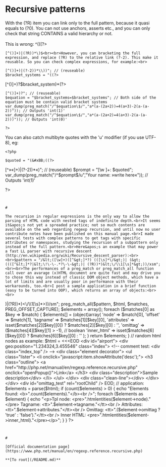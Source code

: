 # Recursive patterns



With the (?R) item you can link only to the full pattern, because it quasi equals to (?0). You can not use anchors, asserts etc., and you can only check that string CONTAINS a valid hierarchy or not.<br><br>This is wrong: ^\(((?>
```
[^()]+)|(?R))*\)$<br><br>However, you can bracketing the full expression, and replace (?R) to the relative link (?-2). This make it reusable. So you can check complex expressions, for example:<br>

```
<?php

$bracket_system = "(\\(((?>
```
[^()]+)|(?-2))*\\))"; // (reuseable)
$bracket_systems = "((?>
```
[^()]+)?$bracket_system)*(?>
```
[^()]+)?"; // (reuseable)
$equation = "$bracket_systems=$bracket_systems"; // Both side of the equation must be contain valid bracket systems
var_dump(preg_match("/^$equation\$/","a*(a-(2a+2))=4(a+3)-2(a-(a-2))")); // Outputs 'int(1)'
var_dump(preg_match("/^$equation\$/","a*(a-(2a+2)=4(a+3)-2(a-(a-2)))")); // Outputs 'int(0)'

?>
```


You can also catch multibyte quotes with the 'u' modifier (if you use UTF-8), eg:


```
<?php

$quoted = "(&#xBB;((?>
```
[^&#xBB;&#xAB;]+)|(?-2))*&#xAB;)"; // (reuseable)
$prompt = "[\\w ]+: $quoted";
var_dump(preg_match("/^$prompt\$/u","Your name: &#xBB;write here&#xAB;")); // Outputs 'int(1)'

?>
```
  

#

The recursion in regular expressions is the only way to allow the parsing of HTML code with nested tags of indefinite depth.<br>It seems it&apos;s not yet a spreaded practice; not so much contents are available on the web regarding regexp recursion, and until now no user contribute notes have been published on this manual page.<br>I made several tests with complex patterns to get tags with specific attributes or namespaces, studying the recursion of a subpattern only instead of the full pattern.<br>Here&apos;s an example that may power a fast LL parser with recursive descent (http://en.wikipedia.org/wiki/Recursive_descent_parser):<br><br>$pattern = "/&lt;([\w]+)([^&gt;]*?) (([\s]*\/&gt;)| (&gt;((([^&lt;]*?|&lt;\!\-\-.*?\-\-&gt;)| (?R))*)&lt;\/\\1[\s]*&gt;))/xsm";<br><br>The performances of a preg_match or preg_match_all function call over an avarage (x)HTML document are quite fast and may drive you to chose this way instead of classic DOM object methods, which have a lot of limits and are usually poor in performance with their workarounds, too.<br>I post a sample application in a brief function (easy to be turned into OOP), which returns an array of objects:<br><br>

```
<?php
// test function:
function parse($html) {
    // I have split the pattern in two lines not to have long lines alerts by the PHP.net form:
    $pattern = "/&lt;([\w]+)([^&gt;]*?)(([\s]*\/&gt;)|".
    "(&gt;((([^&lt;]*?|&lt;\!\-\-.*?\-\->)|(?R))*)&lt;\/\\1[\s]*&gt;))/sm";
    preg_match_all($pattern, $html, $matches, PREG_OFFSET_CAPTURE);
    $elements = array();
    
    foreach ($matches[0] as $key => $match) {
        $elements[] = (object)array(
            'node' => $match[0],
            'offset' => $match[1],
            'tagname' => $matches[1][$key][0],
            'attributes' => isset($matches[2][$key][0]) ? $matches[2][$key][0] : '',
            'omittag' => ($matches[4][$key][1] &gt; -1), // boolean
            'inner_html' => isset($matches[6][$key][0]) ? $matches[6][$key][0] : ''
        );
    }
    return $elements;
}

// random html nodes as example:
$html = &lt;&lt;&lt;EOD
&lt;div id="airport"&gt;
    &lt;div geo:position="1.234324,3.455546" class="index"&gt;
        &lt;!-- comment test:
        &lt;div class="index_top" /&gt;
        -->
        &lt;div class="element decorator"&gt;
                &lt;ul class="lister"&gt;
                    &lt;li onclick="javascript:item.showAttribute('desc');"&gt;
                        &lt;h3 class="outline"&gt;
                            &lt;a href="http://php.net/manual/en/regexp.reference.recursive.php" onclick="openPopup()"&gt;Link&lt;/a&gt;
                        &lt;/h3&gt;
                        &lt;div class="description"&gt;Sample description&lt;/div&gt;
                    &lt;/li&gt;
                &lt;/ul&gt;
        &lt;/div&gt;
        &lt;div class="clean-line"&gt;&lt;/div&gt;
    &lt;/div&gt;
&lt;/div&gt;
&lt;div id="omittag_test" rel="rootChild" /&gt;
EOD;

// application:
$elements = parse($html);

if (count($elements) &gt; 0) {
    echo "Elements found: &lt;b&gt;".count($elements)."&lt;/b&gt;&lt;br /&gt;";
    
    foreach ($elements as $element) {
        echo "&lt;p&gt;Tpl node: &lt;pre&gt;".htmlentities($element->node)."&lt;/pre&gt;
        Tagname: &lt;tt&gt;".$element->tagname."&lt;/tt&gt;&lt;br /&gt;
        Attributes: &lt;tt&gt;".$element->attributes."&lt;/tt&gt;&lt;br /&gt;
        Omittag: &lt;tt&gt;".($element->omittag ? 'true' : 'false')."&lt;/tt&gt;&lt;br /&gt;
        Inner HTML: &lt;pre&gt;".htmlentities($element->inner_html)."&lt;/pre&gt;&lt;/p&gt;";
    }
}
?>
```
  

#

[Official documentation page](https://www.php.net/manual/en/regexp.reference.recursive.php)

**[To root](/README.md)**
